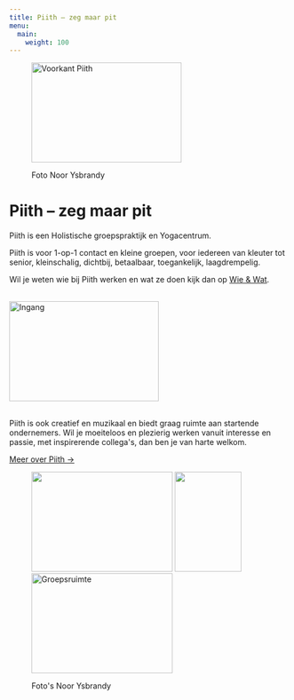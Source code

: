 ```yaml
---
title: Piith – zeg maar pit
menu:
  main:
    weight: 100
---
```


<figure class="align-right">
  <p><img src="http://piith.nl/wp-content/uploads/2013/05/DSC5141-300x200.jpg" alt="Voorkant Piith" width="270" height="180" /></p>
  <figcaption>Foto Noor Ysbrandy</figcaption>
</figure>

# Piith – zeg maar pit

Piith is een Holistische groepspraktijk en Yogacentrum.

Piith is voor 1-op-1 contact en kleine groepen, voor iedereen van kleuter tot senior, kleinschalig, dichtbij, betaalbaar, toegankelijk, laagdrempelig.

Wil je weten wie bij Piith werken en wat ze doen kijk dan op [Wie & Wat](/wie-doet-wat/).

<br class="clear" />

<img src="http://piith.nl/wp-content/uploads/2015/09/Shiatsu_het_Gooi_3251_13-269x180.jpg#left" alt="Ingang" width="269" height="180" />

\
Piith is ook creatief en muzikaal en biedt graag ruimte aan startende ondernemers. Wil je moeiteloos en plezierig werken vanuit interesse en passie, met inspirerende collega's, dan ben je van harte welkom.

[Meer over Piith →](/piith/)

<figure class="align-right">
  <p><img src="http://piith.nl/wp-content/uploads/2013/02/DSC4420bewerkt-254x180.jpg" alt="" width="254" height="180" /> <img src="http://piith.nl/wp-content/uploads/2013/02/DSC5128-e1369332980229-200x300.jpg" alt="" width="120" height="180" /> <img src="http://piith.nl/wp-content/uploads/2013/02/DSC4461bewerkt-300x212.jpg" alt="Groepsruimte" width="254" height="180" /></p>
  <figcaption>Foto's Noor Ysbrandy</figcaption>
</figure>

<br class="clear" />
